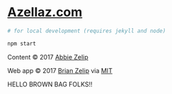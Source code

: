 # [Azellaz.com](https://www.azellaz.com)

```zsh
# for local development (requires jekyll and node)

npm start
```

Content &copy; 2017 [Abbie Zelip](https://www.azellaz.com)

Web app &copy; 2017 [Brian Zelip](http://zelip.me) via [MIT](LICENSE)


HELLO BROWN BAG FOLKS!!
